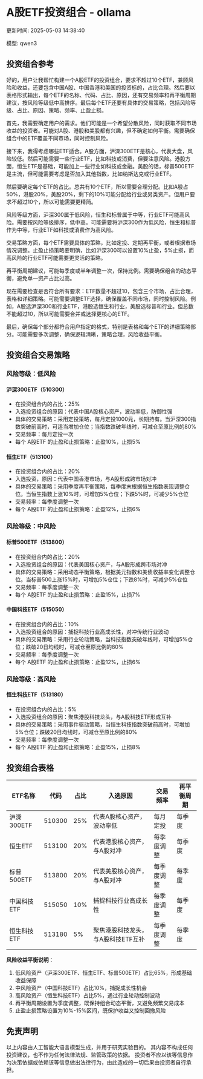 # A股ETF投资组合 - ollama

更新时间: 2025-05-03 14:38:40

模型: qwen3

## 投资组合参考

<think>
好的，用户让我帮忙构建一个A股ETF的投资组合，要求不超过10个ETF，兼顾风险和收益，还要包含中国A股、中国香港和美国的投资标的，占比合理。然后要以表格形式输出，每个ETF的名称、代码、占比、原因，还有交易频率和再平衡周期建议，按风险等级低中高排序。最后每个ETF还要有具体的交易策略，包括风险等级、占比、原因、策略、频率、止盈止损。

首先，我需要确定用户的需求。他们可能是一个希望分散风险，同时获取不同市场收益的投资者。可能对A股、港股和美股都有兴趣，但不确定如何平衡。需要确保组合中的ETF覆盖不同市场，同时控制风险。

接下来，我得考虑哪些ETF适合。A股方面，沪深300ETF是核心，代表大盘，风险较低。然后可能需要一些行业ETF，比如科技或消费，但要注意风险。港股方面，恒生ETF是基础，可能加上一些行业如科技或金融。美股的话，标普500ETF是主流，但可能需要考虑是否加入其他指数，比如纳斯达克或行业ETF。

然后要确定每个ETF的占比。总共有10个ETF，所以需要合理分配。比如A股占50%，港股20%，美股20%，剩下的10%可能分配给行业或另类资产。但用户要求不超过10个，所以可能需要更精简。

风险等级方面，沪深300属于低风险，恒生和标普属于中等，行业ETF可能高风险。需要按风险等级排序，低中高。可能需要将沪深300作为低风险，恒生和标普作为中等，行业ETF如科技或消费作为高风险。

交易策略方面，每个ETF需要具体的策略，比如定投、定期再平衡，或者根据市场情况调整。止盈止损策略要明确，比如沪深300可以设置10%止盈，5%止损，而高风险的行业ETF可能需要更灵活的策略。

再平衡周期建议，可能每季度或半年调整一次，保持比例。需要确保组合的动态平衡，避免单一资产占比过高。

现在需要检查是否符合所有要求：ETF数量不超过10，包含三个市场，占比合理，表格和详细策略。可能需要调整ETF选择，确保覆盖不同市场，同时控制风险。例如，A股选沪深300和行业ETF，港股选恒生和行业，美股选标普和行业。但总数不能超过10，所以可能需要合并或选择更核心的ETF。

最后，确保每个部分都符合用户指定的格式，特别是表格和每个ETF的详细策略部分。可能需要多次调整，确保逻辑清晰，策略合理，风险收益平衡。
</think>

## 投资组合交易策略

### 风险等级：低风险

#### 沪深300ETF（510300）
- 在投资组合内的占比：25%
- 入选投资组合的原因：代表中国A股核心资产，波动率低，防御性强
- 具体的交易策略：采用定投策略，每月定投1000元，长期持有。当沪深300指数突破前高时，可适当增加仓位；当指数跌破年线时，可减仓至原比例的80%
- 交易频率：每月定投一次
- 每个 A股ETF 的止盈和止损策略：止盈10%，止损5%

#### 恒生ETF（513100）
- 在投资组合内的占比：20%
- 入选投资，原因：代表中国香港市场，与A股形成跨市场对冲
- 具体的交易策略：采用季度再平衡策略，每季度末根据恒生指数表现调整仓位。当恒生指数上涨10%时，可增加5%仓位；下跌5%时，可减少5%仓位
- 交易频率：每季度调整一次
- 每个 A股ETF 的止盈和止损策略：止盈12%，止损6%

### 风险等级：中风险

#### 标普500ETF（513800）
- 在投资组合内的占比：20%
- 入选投资组合的原因：代表美国核心资产，与A股形成跨市场对冲
- 具体的交易策略：采用动态平衡策略，根据美元指数和美债收益率变化调整仓位。当标普500上涨15%时，可增加5%仓位；下跌8%时，可减少5%仓位
- 交易频率：每季度调整一次
- 每个 A股ETF 的止盈和止损策略：止盈15%，止损7%

#### 中国科技ETF（515050）
- 在投资组合内的占比：10%
- 入选投资组合的原因：捕捉科技行业高成长性，对冲传统行业波动
- 具体的交易策略：采用行业轮动策略，当科技指数突破年线时，可增加5%仓位；跌破20日均线时，可减仓至原比例的80%
- 交易频率：每季度调整一次
- 每个 A股ETF 的止盈和止损策略：止盈12%，止损6%

### 风险等级：高风险

#### 恒生科技ETF（513180）
- 在投资组合内的占比：5%
- 入选投资组合的原因：聚焦港股科技龙头，与A股科技ETF形成互补
- 具体的交易策略：采用事件驱动策略，当恒生科技指数突破前高时，可增加5%仓位；跌破20日均线时，可减仓至原比例的80%
- 交易频率：每季度调整一次
- 每个 A股ETF 的止盈和止损策略：止盈15%，止损8%

## 投资组合表格

| ETF名称 | 代码 | 占比 | 入选原因 | 交易频率 | 再平衡周期 |
|--------|------|------|----------|----------|------------|
| 沪深300ETF | 510300 | 25% | 代表A股核心资产，波动率低 | 每月定投 | 每季度 |
| 恒生ETF | 513100 | 20% | 代表港股核心资产，与A股对冲 | 每季度调整 | 每季度 |
| 标普500ETF | 513800 | 20% | 代表美股核心资产，与A股对冲 | 每季度调整 | 每季度 |
| 中国科技ETF | 515050 | 10% | 捕捉科技行业高成长性 | 每季度调整 | 每季度 |
| 恒生科技ETF | 513180 | 5% | 聚焦港股科技龙头，与A股科技ETF互补 | 每季度调整 | 每季度 |

**风险收益平衡说明**：
1. 低风险资产（沪深300ETF、恒生ETF、标普500ETF）占比65%，形成基础收益保障
2. 中风险资产（中国科技ETF）占比10%，捕捉成长性机会
3. 高风险资产（恒生科技ETF）占比5%，通过行业轮动控制波动
4. 再平衡周期设置为季度调整，既保持组合动态平衡，又避免频繁交易成本
5. 止盈止损策略设置为10%-15%区间，既保护收益又控制回撤风险


## 免责声明

以上内容由人工智能大语言模型生成，并用于研究实验目的。
其内容不构成任何投资建议，也不作为任何法律法规、监管政策的依据。
投资者不应以该等信息作为决策依据或依赖该等信息做出法律行为，由此造成的一切后果由投资者自行承担。